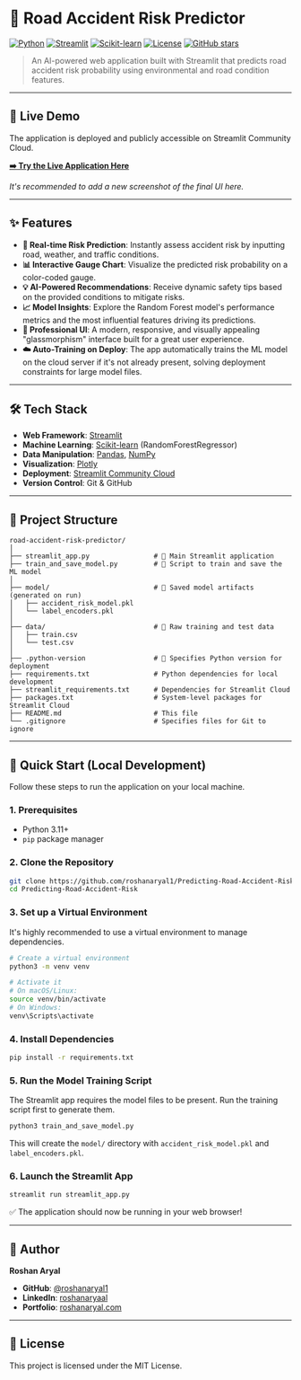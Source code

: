# 🚗 Road Accident Risk Predictor

[![Python](https://img.shields.io/badge/Python-3.11-blue.svg)](https://www.python.org/)
[![Streamlit](https://img.shields.io/badge/Streamlit-1.33-ff69b4.svg)](https://streamlit.io/)
[![Scikit-learn](https://img.shields.io/badge/Scikit--learn-1.3.0-orange.svg)](https://scikit-learn.org/)
[![License](https://img.shields.io/badge/License-MIT-green.svg)](LICENSE)
[![GitHub stars](https://img.shields.io/github/stars/roshanaryal1/Predicting-Road-Accident-Risk?style=social)](https://github.com/roshanaryal1/Predicting-Road-Accident-Risk/stargazers)

> An AI-powered web application built with Streamlit that predicts road accident risk probability using environmental and road condition features.

---

## 🚀 Live Demo

The application is deployed and publicly accessible on Streamlit Community Cloud.

**[➡️ Try the Live Application Here](https://roadaccident-roshanar-aryal.streamlit.app/)**

*It's recommended to add a new screenshot of the final UI here.*

---

## ✨ Features

-   **🔮 Real-time Risk Prediction**: Instantly assess accident risk by inputting road, weather, and traffic conditions.
-   **📊 Interactive Gauge Chart**: Visualize the predicted risk probability on a color-coded gauge.
-   **💡 AI-Powered Recommendations**: Receive dynamic safety tips based on the provided conditions to mitigate risks.
-   **📈 Model Insights**: Explore the Random Forest model's performance metrics and the most influential features driving its predictions.
-   **🎨 Professional UI**: A modern, responsive, and visually appealing "glassmorphism" interface built for a great user experience.
-   **☁️ Auto-Training on Deploy**: The app automatically trains the ML model on the cloud server if it's not already present, solving deployment constraints for large model files.

---

## 🛠️ Tech Stack

-   **Web Framework**: [Streamlit](https://streamlit.io/)
-   **Machine Learning**: [Scikit-learn](https://scikit-learn.org/) (RandomForestRegressor)
-   **Data Manipulation**: [Pandas](https://pandas.pydata.org/), [NumPy](https://numpy.org/)
-   **Visualization**: [Plotly](https://plotly.com/)
-   **Deployment**: [Streamlit Community Cloud](https://streamlit.io/cloud)
-   **Version Control**: Git & GitHub

---

## 📁 Project Structure

```
road-accident-risk-predictor/
│
├── streamlit_app.py                # 🚀 Main Streamlit application
├── train_and_save_model.py         # 🤖 Script to train and save the ML model
│
├── model/                          # 💾 Saved model artifacts (generated on run)
│   ├── accident_risk_model.pkl
│   └── label_encoders.pkl
│
├── data/                           # 📁 Raw training and test data
│   ├── train.csv
│   └── test.csv
│
├── .python-version                 # 🐍 Specifies Python version for deployment
├── requirements.txt                # Python dependencies for local development
├── streamlit_requirements.txt      # Dependencies for Streamlit Cloud
├── packages.txt                    # System-level packages for Streamlit Cloud
├── README.md                       # This file
└── .gitignore                      # Specifies files for Git to ignore
```

---

## 🚀 Quick Start (Local Development)

Follow these steps to run the application on your local machine.

### 1. Prerequisites
-   Python 3.11+
-   `pip` package manager

### 2. Clone the Repository
```bash
git clone https://github.com/roshanaryal1/Predicting-Road-Accident-Risk.git
cd Predicting-Road-Accident-Risk
```

### 3. Set up a Virtual Environment
It's highly recommended to use a virtual environment to manage dependencies.
```bash
# Create a virtual environment
python3 -m venv venv

# Activate it
# On macOS/Linux:
source venv/bin/activate
# On Windows:
venv\Scripts\activate
```

### 4. Install Dependencies
```bash
pip install -r requirements.txt
```

### 5. Run the Model Training Script
The Streamlit app requires the model files to be present. Run the training script first to generate them.
```bash
python3 train_and_save_model.py
```
This will create the `model/` directory with `accident_risk_model.pkl` and `label_encoders.pkl`.

### 6. Launch the Streamlit App
```bash
streamlit run streamlit_app.py
```
✅ The application should now be running in your web browser!

---

## 👤 Author

**Roshan Aryal**

-   **GitHub**: [@roshanaryal1](https://github.com/roshanaryal1)
-   **LinkedIn**: [roshanaryaal](https://www.linkedin.com/in/roshanaryaal/)
-   **Portfolio**: [roshanaryal.com](https://www.roshanaryal.com)

---

## 📝 License

This project is licensed under the MIT License.
